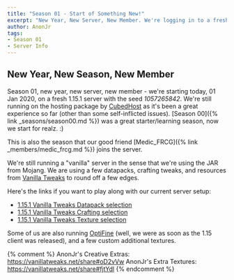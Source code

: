 ```yaml
---
title: "Season 01 - Start of Something New!"
excerpt: "New Year, New Server, New Member. We're logging in to a fresh 1.15.1 world and kicking off our new season."
author: AnonJr
tags:
- Season 01
- Server Info
---
```


## New Year, New Season, New Member
Season 01, new year, new server, new member - we're starting today, 01 Jan 2020, on a fresh 1.15.1 server with the seed *1057265842*. We're still running on the hosting package by [CubedHost](https://cubedhost.com/) as it's been a great experience so far (other than some self-inflicted issues). [Season 00]({% link _seasons/season00.md %}) was a great starter/learning season, now  we start for realz. :)

This is also the season that our good friend [Medic_FRCG]({% link _members/medic_frcg.md %}) joins the server.

We're still running a "vanilla" server in the sense that we're using the JAR from Mojang. We are using a few datapacks, crafting tweaks, and resources from [Vanilla Tweaks](https://vanillatweaks.net/) to round off a few edges.

Here's the links if you want to play along with our current server setup:

 * [1.15.1 Vanilla Tweaks Datapack selection](https://vanillatweaks.net/share#o2rdpT)
 * [1.15.1 Vanilla Tweaks Crafting selection](https://vanillatweaks.net/share#t5got3)
 * [1.15.1 Vanilla Tweaks Texture selection](https://vanillatweaks.net/share#nEAEe4)

Some of us are also running [OptiFine](https://optifine.net/home) (well, we were as soon as the 1.15 client was released), and a few custom additional textures.

{% comment %}
AnonJr's Creative Extras: https://vanillatweaks.net/share#oD2vVw
AnonJr's Extra Textures: https://vanillatweaks.net/share#fjtYdl
{% endcomment %}